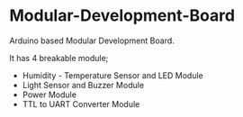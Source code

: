 # Modular-Development-Board
Arduino based Modular Development Board.

It has 4 breakable module;
- Humidity - Temperature Sensor and LED Module
- Light Sensor and Buzzer Module
- Power Module
- TTL to UART Converter Module